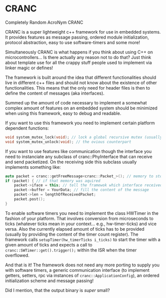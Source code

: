 # CRANC
Completely Random AcroNym CRANC

CRANC is a super lightweight c++ framework for use in embedded systems.
It provides features as message passing, ordered module initialization, protocol abstraction, easy to use software-timers and some more!

Simultaneously CRANC is what happens if you think about using C++ on microcontrollers... 
Is there actually any reason not to do that?
Just think about template use for all the crappy stuff people used to implement via linker magic or defines!


The framework is built around the idea that different functionalities should live in different c++ files and should not know about the existence of other functionalities.
This means that the only need for header files is then to define the content of messages (aka interfaces).

Summed up the amount of code necessary to implement a somewhat complex amount of features on an embedded system should be minimized when using this framework, easy to debug and readable.

If you want to use this framework you need to implement certain platform dependent functions:
```c++
void system_mutex_lock(void); // lock a global recursive mutex (usually a suspend\_all\_interrupts with lock counting equivalent)
void system_mutex_unlock(void); // the ovious counterpart
```

If you want to use features like communication though the interface you need to instanciate any subclass of cranc::PhyInterface that can receive and send packetized.
On the receiving side this subclass usually implements something like:

```c++
auto packet = cranc::getFreeMessage<cranc::Packet_>(); // memory to store an incomming packet in 
if (packet) { // if that memory was aquired
	packet->iface = this; // tell the framewok which interface received the packet
	packet->buffer = YourData; // fill the content of the message
	packet->len = lengthOfReceivedPacket; 
	packet.post();
}
```

To enable software timers you need to implement the class HWTimer in the fashion of your platform.
That involves conversion from microseconds to ticks (whatever ticks mean in your context... e.g., hw-timer-ticks) and vice versa.
Also the currently elapsed amount of ticks has to be provided (usually by providing the content of the timer count register).
The framework calls `setupTimer(hw_timerTicks i_ticks)` to start the timer with a given amount of ticks and expects a call to `cranc::SWTimer::get().trigger();` within the ISR when the timer overflowed.


And that is it!
The framework does not need any more porting to supply you with software timers, a generic communication interface (to implement getters, setters, rpc via instances of `cranc::ApplicationConfig`), an ordered initialization scheme and message passing!

Did I mention, that the output binary is _super_ small?